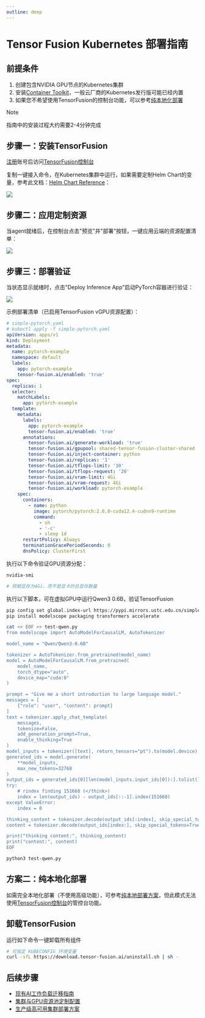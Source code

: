 ```yaml
---
outline: deep
---
```


# Tensor Fusion Kubernetes 部署指南


## 前提条件

1. 创建包含NVIDIA GPU节点的Kubernetes集群
2. 安装[Container Toolkit](https://docs.nvidia.com/datacenter/cloud-native/container-toolkit/latest/install-guide.html#configuring-containerd-for-kubernetes)，一般云厂商的Kubernetes发行版可能已经内置
3. 如果您不希望使用TensorFusion的控制台功能，可以参考[纯本地化部署](/zh/guide/recipes/deploy-k8s-local-mode.md)

> [!NOTE]
> 指南中的安装过程大约需要2-4分钟完成


## 步骤一：安装TensorFusion

[注册](https://accounts.tensor-fusion.ai/sign-up)账号后访问[TensorFusion控制台](https://app.tensor-fusion.ai/workbench)

复制一键接入命令，在Kubernetes集群中运行，如果需要定制Helm Chart的变量，参考此文档：[Helm Chart Reference](/zh/reference/helm-install-values.md)：

![](https://cdn.tensor-fusion.ai/install-tf.png)

## 步骤二：应用定制资源

当agent就绪后，在控制台点击"预览"并"部署"按钮，一键应用云端的资源配置清单：

![](https://cdn.tensor-fusion.ai/tf-apply-cr.png)

## 步骤三：部署验证

当状态显示就绪时，点击"Deploy Inference App"启动PyTorch容器进行验证：

![](https://cdn.tensor-fusion.ai/verify-tf-cluster.png)

示例部署清单（已启用TensorFusion vGPU资源配置）：

```yaml
# simple-pytorch.yaml
# kubectl apply -f simple-pytorch.yaml
apiVersion: apps/v1
kind: Deployment
metadata:
  name: pytorch-example
  namespace: default
  labels:
    app: pytorch-example
    tensor-fusion.ai/enabled: 'true'
spec:
  replicas: 1
  selector:
    matchLabels:
      app: pytorch-example
  template:
    metadata:
      labels:
        app: pytorch-example
        tensor-fusion.ai/enabled: 'true'
      annotations:
        tensor-fusion.ai/generate-workload: 'true'
        tensor-fusion.ai/gpupool: shared-tensor-fusion-cluster-shared
        tensor-fusion.ai/inject-container: python
        tensor-fusion.ai/replicas: '1'
        tensor-fusion.ai/tflops-limit: '10'
        tensor-fusion.ai/tflops-request: '20'
        tensor-fusion.ai/vram-limit: 4Gi
        tensor-fusion.ai/vram-request: 4Gi
        tensor-fusion.ai/workload: pytorch-example
    spec:
      containers:
        - name: python
          image: pytorch/pytorch:2.6.0-cuda12.4-cudnn9-runtime
          command:
            - sh
            - '-c'
            - sleep 1d
      restartPolicy: Always
      terminationGracePeriodSeconds: 0
      dnsPolicy: ClusterFirst
```

执行以下命令验证GPU资源分配：

```bash
nvidia-smi

# 预期显存为4Gi，而不是显卡的总显存数量
```

执行以下脚本，可在虚拟GPU中运行Qwen3 0.6B，验证TensorFusion

```bash
pip config set global.index-url https://pypi.mirrors.ustc.edu.cn/simple
pip install modelscope packaging transformers accelerate

cat << EOF >> test-qwen.py
from modelscope import AutoModelForCausalLM, AutoTokenizer

model_name = "Qwen/Qwen3-0.6B"

tokenizer = AutoTokenizer.from_pretrained(model_name)
model = AutoModelForCausalLM.from_pretrained(
    model_name,
    torch_dtype="auto",
    device_map="cuda:0"
)

prompt = "Give me a short introduction to large language model."
messages = [
    {"role": "user", "content": prompt}
]
text = tokenizer.apply_chat_template(
    messages,
    tokenize=False,
    add_generation_prompt=True,
    enable_thinking=True
)
model_inputs = tokenizer([text], return_tensors="pt").to(model.device)
generated_ids = model.generate(
    **model_inputs,
    max_new_tokens=32768
)
output_ids = generated_ids[0][len(model_inputs.input_ids[0]):].tolist() 
try:
    # rindex finding 151668 (</think>)
    index = len(output_ids) - output_ids[::-1].index(151668)
except ValueError:
    index = 0

thinking_content = tokenizer.decode(output_ids[:index], skip_special_tokens=True).strip("\n")
content = tokenizer.decode(output_ids[index:], skip_special_tokens=True).strip("\n")

print("thinking content:", thinking_content)
print("content:", content)
EOF

python3 test-qwen.py
```

## 方案二：纯本地化部署

如需完全本地化部署（不使用高级功能），可参考[纯本地部署方案](/zh/guide/recipes/deploy-k8s-local-mode.md)，但此模式无法使用[TensorFusion控制台](https://app.tensor-fusion.ai/workbench)的管控台功能。

## 卸载TensorFusion

运行如下命令一键卸载所有组件

```bash
# 可指定 KUBECONFIG 环境变量
curl -sfL https://download.tensor-fusion.ai/uninstall.sh | sh -
```

## 后续步骤

- [现有AI工作负载迁移指南](/zh/guide/recipes/migrate-existing.md)
- [集群与GPU资源池定制配置](/zh/guide/recipes/configure-qos-and-pricing.md)
- [生产级高可用集群部署方案](/zh/guide/recipes/production-grade-deployment.md)
